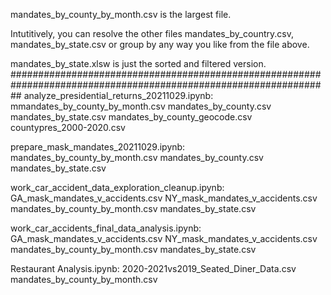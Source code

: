 mandates_by_county_by_month.csv is the largest file. 

Intutitively, you can resolve the other files mandates_by_country.csv, mandates_by_state.csv or group by any way
you like from the file above.

mandates_by_state.xlsw is just the sorted and filtered version.
##################################################################################################################
analyze_presidential_returns_20211029.ipynb:
mmandates_by_county_by_month.csv
mandates_by_county.csv
mandates_by_state.csv
mandates_by_county_geocode.csv
countypres_2000-2020.csv

prepare_mask_mandates_20211029.ipynb:
mandates_by_county_by_month.csv
mandates_by_county.csv
mandates_by_state.csv

work_car_accident_data_exploration_cleanup.ipynb:
GA_mask_mandates_v_accidents.csv
NY_mask_mandates_v_accidents.csv
mandates_by_county_by_month.csv
mandates_by_state.csv

work_car_accidents_final_data_analysis.ipynb:
GA_mask_mandates_v_accidents.csv
NY_mask_mandates_v_accidents.csv
mandates_by_county_by_month.csv
mandates_by_state.csv

Restaurant Analysis.ipynb:
2020-2021vs2019_Seated_Diner_Data.csv
mandates_by_county_by_month.csv